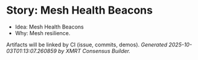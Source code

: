 # Story: Mesh Health Beacons

- Idea: Mesh Health Beacons
- Why: Mesh resilience.

Artifacts will be linked by CI (issue, commits, demos).
*Generated 2025-10-03T01:13:07.260859 by XMRT Consensus Builder.*
